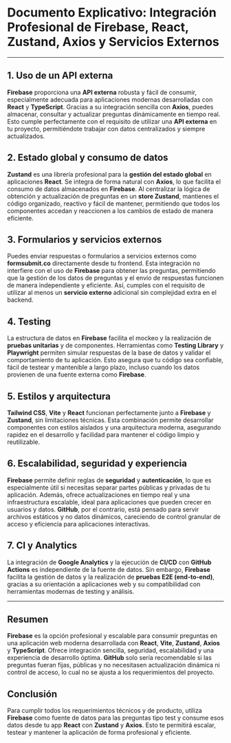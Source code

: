 # **Documento Explicativo: Integración Profesional de Firebase, React, Zustand, Axios y Servicios Externos**

---

## 1. **Uso de un API externa**

**Firebase** proporciona una **API externa** robusta y fácil de consumir, especialmente adecuada para aplicaciones modernas desarrolladas con **React** y **TypeScript**. Gracias a su integración sencilla con **Axios**, puedes almacenar, consultar y actualizar preguntas dinámicamente en tiempo real. Esto cumple perfectamente con el requisito de utilizar una **API externa** en tu proyecto, permitiéndote trabajar con datos centralizados y siempre actualizados.

## 2. **Estado global y consumo de datos**

**Zustand** es una librería profesional para la **gestión del estado global** en aplicaciones **React**. Se integra de forma natural con **Axios**, lo que facilita el consumo de datos almacenados en **Firebase**. Al centralizar la lógica de obtención y actualización de preguntas en un **store Zustand**, mantienes el código organizado, reactivo y fácil de mantener, permitiendo que todos los componentes accedan y reaccionen a los cambios de estado de manera eficiente.

## 3. **Formularios y servicios externos**

Puedes enviar respuestas o formularios a servicios externos como **formsubmit.co** directamente desde tu frontend. Esta integración no interfiere con el uso de **Firebase** para obtener las preguntas, permitiendo que la gestión de los datos de preguntas y el envío de respuestas funcionen de manera independiente y eficiente. Así, cumples con el requisito de utilizar al menos un **servicio externo** adicional sin complejidad extra en el backend.

## 4. **Testing**

La estructura de datos en **Firebase** facilita el mockeo y la realización de **pruebas unitarias** y de componentes. Herramientas como **Testing Library** y **Playwright** permiten simular respuestas de la base de datos y validar el comportamiento de tu aplicación. Esto asegura que tu código sea confiable, fácil de testear y mantenible a largo plazo, incluso cuando los datos provienen de una fuente externa como **Firebase**.

## 5. **Estilos y arquitectura**

**Tailwind CSS**, **Vite** y **React** funcionan perfectamente junto a **Firebase** y **Zustand**, sin limitaciones técnicas. Esta combinación permite desarrollar componentes con estilos aislados y una arquitectura moderna, asegurando rapidez en el desarrollo y facilidad para mantener el código limpio y reutilizable.

## 6. **Escalabilidad, seguridad y experiencia**

**Firebase** permite definir reglas de **seguridad** y **autenticación**, lo que es especialmente útil si necesitas separar partes públicas y privadas de tu aplicación. Además, ofrece actualizaciones en tiempo real y una infraestructura escalable, ideal para aplicaciones que pueden crecer en usuarios y datos. **GitHub**, por el contrario, está pensado para servir archivos estáticos y no datos dinámicos, careciendo de control granular de acceso y eficiencia para aplicaciones interactivas.

## 7. **CI y Analytics**

La integración de **Google Analytics** y la ejecución de **CI/CD** con **GitHub Actions** es independiente de la fuente de datos. Sin embargo, **Firebase** facilita la gestión de datos y la realización de **pruebas E2E (end-to-end)**, gracias a su orientación a aplicaciones web y su compatibilidad con herramientas modernas de testing y análisis.

---

## **Resumen**

**Firebase** es la opción profesional y escalable para consumir preguntas en una aplicación web moderna desarrollada con **React**, **Vite**, **Zustand**, **Axios** y **TypeScript**. Ofrece integración sencilla, seguridad, escalabilidad y una experiencia de desarrollo óptima. **GitHub** solo sería recomendable si las preguntas fueran fijas, públicas y no necesitasen actualización dinámica ni control de acceso, lo cual no se ajusta a los requerimientos del proyecto.

## **Conclusión**

Para cumplir todos los requerimientos técnicos y de producto, utiliza **Firebase** como fuente de datos para las preguntas tipo test y consume esos datos desde tu app **React** con **Zustand** y **Axios**. Esto te permitirá escalar, testear y mantener la aplicación de forma profesional y eficiente.
